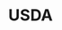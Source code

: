 ---
name: Joe Parsons
department: Department of Agriculture
sub-department: National Agricultural Statistics Service^*
title: USDA
---